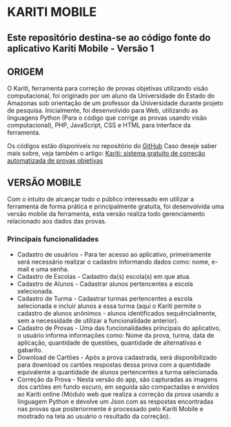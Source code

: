 # KARITI MOBILE
## Este repositório destina-se ao código fonte do aplicativo Kariti Mobile - Versão 1

## ORIGEM
O Kariti, ferramenta para correção de provas objetivas utilizando visão computacional, foi originado por um aluno da Universidade do Estado do Amazonas sob orientação de um professor da Universidade durante projeto de pesquisa. Inicialmente, foi desenvolvido para Web, utilizando as linguagens Python (Para o código que corrige as provas usando visão computacional), PHP, JavaScript, CSS e HTML para interface da ferramenta. 

Os códigos estão disponiveis no repositório do [GitHub](https://github.com/karitisystem/kariti)
Caso deseje saber mais sobre, veja também o artigo: [Kariti: sistema gratuito de correção automatizada de provas objetivas](https://projecaociencia.com.br/index.php/Projecao4/article/view/1814)

## VERSÃO MOBILE
Com o intuito de alcançar todo o público interessado em utilizar a ferramenta de forma prática e principalmente gratuita, foi desenvolvida uma versão mobile da ferramenta, esta versão realiza todo gerenciamento relacionado aos dados das provas.

### Principais funcionalidades
* Cadastro de usuários - Para ter acesso ao aplicativo, primeiramente será necessário realizar o cadastro informando dados como: nome, e-mail e uma senha.
* Cadastro de Escolas - Cadastro da(s) escola(s) em que atua.
* Cadastro de Alunos - Cadastrar alunos pertencentes a escola selecionada.
* Cadastro de Turma - Cadastrar turmas pertencentes a escola selecionada e incluir alunos a essa turma (aqui o Kariti permite o cadastro de alunos anônimos - alunos identificados sequêncialmente, sem a necessidade de utilizar a funcionalidade anterior).
* Cadastro de Provas - Uma das funcionalidades principais do aplicativo, o usuário informa informações como: Nome da prova, turma, data de aplicação, quantidade de questões, quantidade de alternativas e gabarito.
* Download de Cartões - Após a prova cadastrada, será disponibilizado para download os cartões respostas dessa prova com a quantidade equivalente a quantidade de alunos pertencentes a turma selecionada.
* Correção da Prova - Nesta versão do app, são capturadas as imagens dos cartões em fundo escuro, em seguida são compactadas e envidos ao Kariti online (Módulo web que realiza a correção da prova usando a linguagem Python e devolve um Json com as respostas encontradas nas provas que posteriormente é processado pelo Kariti Mobile e mostrado na tela ao usuário o resultado da correção).

